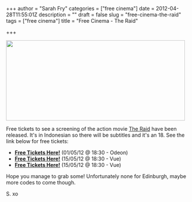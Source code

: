 +++
author = "Sarah Fry"
categories = ["free cinema"]
date = 2012-04-28T11:55:01Z
description = ""
draft = false
slug = "free-cinema-the-raid"
tags = ["free cinema"]
title = "Free Cinema - The Raid"

+++


<a href="http://sweetaspi.co.uk/images/2012/04/The-Raid.jpg"><img class="aligncenter size-full wp-image-617" title="The Raid" src="http://sweetaspi.co.uk/images/2012/04/The-Raid.jpg" alt="" width="490" height="220" /></a>

Free tickets to see a screening of the action movie <a href="http://www.imdb.com/title/tt1899353/" target="_blank">The Raid</a> have been released. It's in Indonesian so there will be subtitles and it's an 18. See the link below for free tickets:
<ul>
	<li><strong><a href="http://www.showfilmfirst.com/pin/239748" target="_blank">Free Tickets Here!</a></strong> (01/05/12 @ 18:30 - Odeon)</li>
	<li><strong><a href="http://www.showfilmfirst.com/pin/546567" target="_blank">Free Tickets Here!</a></strong> (15/05/12 @ 18:30 - Vue)</li>
	<li><strong><a href="http://www.showfilmfirst.com/pin/880004" target="_blank">Free Tickets Here!</a></strong> (15/05/12 @ 18:30 - Vue)</li>
</ul>
Hope you manage to grab some! Unfortunately none for Edinburgh, maybe more codes to come though.

S. xo

